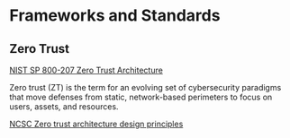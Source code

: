 # Frameworks and Standards

## Zero Trust

[NIST SP 800-207 Zero Trust Architecture](https://csrc.nist.gov/publications/detail/sp/800-207/final)

Zero trust (ZT) is the term for an evolving set of cybersecurity paradigms that move defenses from static, network-based perimeters to focus on users, assets, and resources.

[NCSC Zero trust architecture design principles](https://www.ncsc.gov.uk/collection/zero-trust-architecture)


